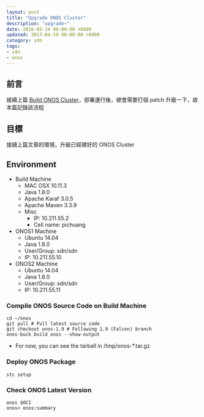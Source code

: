 ```yaml
---
layout: post
title: "Upgrade ONOS Cluster"
description: "upgrade~"
date: 2016-05-14 00:00:00 +0800
updated: 2017-04-19 00:00:00 +0800
category: sdn
tags:
- sdn
- onos
---
```


## 前言
接續上篇 [Build ONOS Cluster](http://blog.pichuang.com.tw/build-onos-cluster)，部署運行後，總會需要打個 patch 升級一下，故本篇記錄該流程

## 目標
接續上篇文章的環境，升級已經建好的 ONOS Cluster

## Environment
- Build Machine
  - MAC OSX 10.11.3
  - Java 1.8.0
  - Apache Karaf 3.0.5
  - Apache Maven 3.3.9
  - Misc
    - IP: 10.211.55.2
    - Cell name: pichuang
- ONOS1 Machine
  - Ubuntu 14.04
  - Java 1.8.0
  - User/Group: sdn/sdn
  - IP: 10.211.55.10
- ONOS2 Machine
  - Ubuntu 14.04
  - Java 1.8.0
  - User/Group: sdn/sdn
  - IP: 10.211.55.11

### Compile ONOS Source Code on Build Machine
```
cd ~/onos
git pull # Pull latest source code
git checkout onos-1.9 # Following 1.9 (Falcon) branch
onos-buck build onos --show-output
```
- For now, you can see the tarball in /tmp/onos-*.tar.gz

### Deploy ONOS Package
```
stc setup
```

### Check ONOS Latest Version
```
onos $OCI
onos> onos:summary
```
